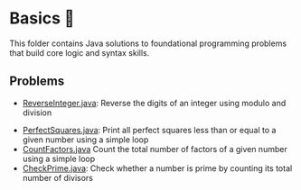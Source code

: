 # Basics 🧮

This folder contains Java solutions to foundational programming problems that build core logic and syntax skills.

## Problems

* [ReverseInteger.java](ReverseInteger.java): Reverse the digits of an integer using modulo and division
- [PerfectSquares.java](PerfectSquares.java): Print all perfect squares less than or equal to a given number using a simple loop
- [CountFactors.java](CountFactors.java) Count the total number of factors of a given number using a simple loop
- [CheckPrime.java](CheckPrime.java): Check whether a number is prime by counting its total number of divisors





